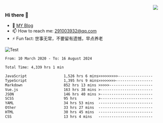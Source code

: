 <img align='right' src='https://github-readme-stats.vercel.app/api?username=niaogege&show_icons=true&theme=radical'/>

### Hi there 👋

- 🌱 [MY Blog](https://bythewayer.com/)
- 📫 How to reach me: 291003932@qq.com
- ⚡ Fun fact:  世事无常，不要留有遗憾，早点养老

![Test](https://github-readme-stats.vercel.app/api/top-langs/?username=niaogege&layout=compact)

<!--START_SECTION:waka-->

```txt
From: 10 March 2020 - To: 16 August 2024

Total Time: 4,339 hrs 1 min

JavaScript                 1,526 hrs 6 mins>>>>>>>>>----------------   35.17 %
TypeScript                 1,395 hrs 9 mins>>>>>>>>-----------------   32.15 %
Markdown                   852 hrs 13 mins >>>>>--------------------   19.64 %
Vue.js                     163 hrs 38 mins >------------------------   03.77 %
JSON                       146 hrs 40 mins >------------------------   03.38 %
SCSS                       95 hrs          >------------------------   02.19 %
YAML                       34 hrs 53 mins  -------------------------   00.80 %
Other                      33 hrs 27 mins  -------------------------   00.77 %
HTML                       30 hrs 45 mins  -------------------------   00.71 %
CSS                        13 hrs 4 mins   -------------------------   00.30 %
```

<!--END_SECTION:waka-->
